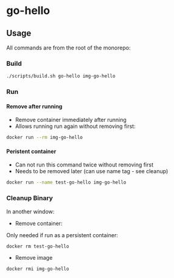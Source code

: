 go-hello
==

## Usage

All commands are from the root of the monorepo:

### Build

```sh
./scripts/build.sh go-hello img-go-hello
```

### Run

#### Remove after running

* Remove container immediately after running 
* Allows running run again without removing first:

```sh
docker run --rm img-go-hello
```

#### Peristent container

* Can not run this command twice without removing first
* Needs to be removed later (can use name tag - see cleanup)

```sh
docker run --name test-go-hello img-go-hello
```

### Cleanup Binary

In another window:

* Remove container:

Only needed if run as a persistent container:

```sh
docker rm test-go-hello
```

* Remove image

```sh
docker rmi img-go-hello
```

